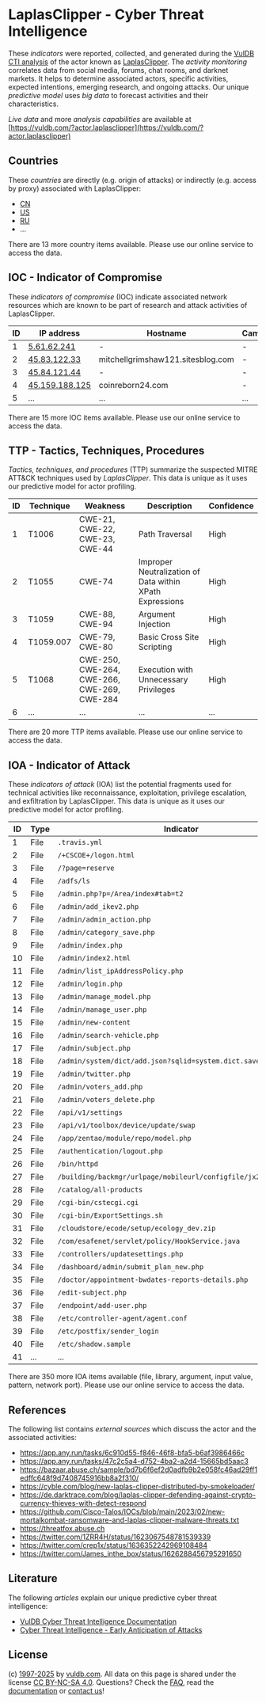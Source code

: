 # LaplasClipper - Cyber Threat Intelligence

These _indicators_ were reported, collected, and generated during the [VulDB CTI analysis](https://vuldb.com/?kb.cti) of the actor known as [LaplasClipper](https://vuldb.com/?actor.laplasclipper). The _activity monitoring_ correlates data from social media, forums, chat rooms, and darknet markets. It helps to determine associated actors, specific activities, expected intentions, emerging research, and ongoing attacks. Our unique _predictive model_ uses _big data_ to forecast activities and their characteristics.

_Live data_ and more _analysis capabilities_ are available at [https://vuldb.com/?actor.laplasclipper](https://vuldb.com/?actor.laplasclipper)

## Countries

These _countries_ are directly (e.g. origin of attacks) or indirectly (e.g. access by proxy) associated with LaplasClipper:

* [CN](https://vuldb.com/?country.cn)
* [US](https://vuldb.com/?country.us)
* [RU](https://vuldb.com/?country.ru)
* ...

There are 13 more country items available. Please use our online service to access the data.

## IOC - Indicator of Compromise

These _indicators of compromise_ (IOC) indicate associated network resources which are known to be part of research and attack activities of LaplasClipper.

ID | IP address | Hostname | Campaign | Confidence
-- | ---------- | -------- | -------- | ----------
1 | [5.61.62.241](https://vuldb.com/?ip.5.61.62.241) | - | - | High
2 | [45.83.122.33](https://vuldb.com/?ip.45.83.122.33) | mitchellgrimshaw121.sitesblog.com | - | High
3 | [45.84.121.44](https://vuldb.com/?ip.45.84.121.44) | - | - | High
4 | [45.159.188.125](https://vuldb.com/?ip.45.159.188.125) | coinreborn24.com | - | High
5 | ... | ... | ... | ...

There are 15 more IOC items available. Please use our online service to access the data.

## TTP - Tactics, Techniques, Procedures

_Tactics, techniques, and procedures_ (TTP) summarize the suspected MITRE ATT&CK techniques used by _LaplasClipper_. This data is unique as it uses our predictive model for actor profiling.

ID | Technique | Weakness | Description | Confidence
-- | --------- | -------- | ----------- | ----------
1 | T1006 | CWE-21, CWE-22, CWE-23, CWE-44 | Path Traversal | High
2 | T1055 | CWE-74 | Improper Neutralization of Data within XPath Expressions | High
3 | T1059 | CWE-88, CWE-94 | Argument Injection | High
4 | T1059.007 | CWE-79, CWE-80 | Basic Cross Site Scripting | High
5 | T1068 | CWE-250, CWE-264, CWE-266, CWE-269, CWE-284 | Execution with Unnecessary Privileges | High
6 | ... | ... | ... | ...

There are 20 more TTP items available. Please use our online service to access the data.

## IOA - Indicator of Attack

These _indicators of attack_ (IOA) list the potential fragments used for technical activities like reconnaissance, exploitation, privilege escalation, and exfiltration by LaplasClipper. This data is unique as it uses our predictive model for actor profiling.

ID | Type | Indicator | Confidence
-- | ---- | --------- | ----------
1 | File | `.travis.yml` | Medium
2 | File | `/+CSCOE+/logon.html` | High
3 | File | `/?page=reserve` | High
4 | File | `/adfs/ls` | Medium
5 | File | `/admin.php?p=/Area/index#tab=t2` | High
6 | File | `/admin/add_ikev2.php` | High
7 | File | `/admin/admin_action.php` | High
8 | File | `/admin/category_save.php` | High
9 | File | `/admin/index.php` | High
10 | File | `/admin/index2.html` | High
11 | File | `/admin/list_ipAddressPolicy.php` | High
12 | File | `/admin/login.php` | High
13 | File | `/admin/manage_model.php` | High
14 | File | `/admin/manage_user.php` | High
15 | File | `/admin/new-content` | High
16 | File | `/admin/search-vehicle.php` | High
17 | File | `/admin/subject.php` | High
18 | File | `/admin/system/dict/add.json?sqlid=system.dict.save` | High
19 | File | `/admin/twitter.php` | High
20 | File | `/admin/voters_add.php` | High
21 | File | `/admin/voters_delete.php` | High
22 | File | `/api/v1/settings` | High
23 | File | `/api/v1/toolbox/device/update/swap` | High
24 | File | `/app/zentao/module/repo/model.php` | High
25 | File | `/authentication/logout.php` | High
26 | File | `/bin/httpd` | Medium
27 | File | `/building/backmgr/urlpage/mobileurl/configfile/jx2_config.ini` | High
28 | File | `/catalog/all-products` | High
29 | File | `/cgi-bin/cstecgi.cgi` | High
30 | File | `/cgi-bin/ExportSettings.sh` | High
31 | File | `/cloudstore/ecode/setup/ecology_dev.zip` | High
32 | File | `/com/esafenet/servlet/policy/HookService.java` | High
33 | File | `/controllers/updatesettings.php` | High
34 | File | `/dashboard/admin/submit_plan_new.php` | High
35 | File | `/doctor/appointment-bwdates-reports-details.php` | High
36 | File | `/edit-subject.php` | High
37 | File | `/endpoint/add-user.php` | High
38 | File | `/etc/controller-agent/agent.conf` | High
39 | File | `/etc/postfix/sender_login` | High
40 | File | `/etc/shadow.sample` | High
41 | ... | ... | ...

There are 350 more IOA items available (file, library, argument, input value, pattern, network port). Please use our online service to access the data.

## References

The following list contains _external sources_ which discuss the actor and the associated activities:

* https://app.any.run/tasks/6c910d55-f846-46f8-bfa5-b6af3986466c
* https://app.any.run/tasks/47c2c5a4-d752-4ba2-a2d4-15665bd5aac3
* https://bazaar.abuse.ch/sample/bd7b6f6ef2d0adfb9b2e058fc46ad29ff1edffc648f9d7408745916bb8a2f310/
* https://cyble.com/blog/new-laplas-clipper-distributed-by-smokeloader/
* https://de.darktrace.com/blog/laplas-clipper-defending-against-crypto-currency-thieves-with-detect-respond
* https://github.com/Cisco-Talos/IOCs/blob/main/2023/02/new-mortalkombat-ransomware-and-laplas-clipper-malware-threats.txt
* https://threatfox.abuse.ch
* https://twitter.com/1ZRR4H/status/1623067548781539339
* https://twitter.com/crep1x/status/1636352242969108484
* https://twitter.com/James_inthe_box/status/1626288456795291650

## Literature

The following _articles_ explain our unique predictive cyber threat intelligence:

* [VulDB Cyber Threat Intelligence Documentation](https://vuldb.com/?kb.cti)
* [Cyber Threat Intelligence - Early Anticipation of Attacks](https://www.scip.ch/en/?labs.20201022)

## License

(c) [1997-2025](https://vuldb.com/?kb.changelog) by [vuldb.com](https://vuldb.com/?kb.about). All data on this page is shared under the license [CC BY-NC-SA 4.0](https://creativecommons.org/licenses/by-nc-sa/4.0/). Questions? Check the [FAQ](https://vuldb.com/?kb.faq), read the [documentation](https://vuldb.com/?kb) or [contact us](https://vuldb.com/?contact)!
